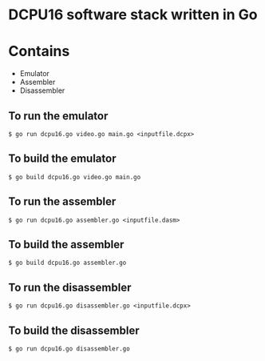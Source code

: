 DCPU16 software stack written in Go
=====

# Contains
* Emulator
* Assembler
* Disassembler

## To run the emulator
    $ go run dcpu16.go video.go main.go <inputfile.dcpx>

## To build the emulator
    $ go build dcpu16.go video.go main.go

## To run the assembler
    $ go run dcpu16.go assembler.go <inputfile.dasm>

## To build the assembler
    $ go build dcpu16.go assembler.go

## To run the disassembler
    $ go run dcpu16.go disassembler.go <inputfile.dcpx>

## To build the disassembler
    $ go run dcpu16.go disassembler.go
